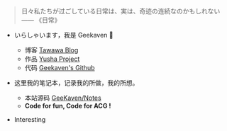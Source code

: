 > 日々私たちが过ごしている日常は、実は、奇迹の连続なのかもしれない                       —— 《日常》

* いらしゃいます，我是 Geekaven 👏
    * 博客 [Tawawa Blog](http://tawawa.moe)
    * 作品 [Yusha Project](https://yuyuyu.moe)
    * 代码 [Geekaven's Github](https://github.com/GeeKaven)

* 这里我的笔记本，记录我的所做，我的所想。
    * 本站源码 [GeeKaven/Notes](https://github.com/GeeKaven/Notes)
    * **Code for fun, Code for ACG !**

* Interesting